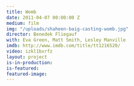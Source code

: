 ```yaml
---
title: Womb
date: 2011-04-07 00:00:00 Z
medium: film
img: "/uploads/shaheen-baig-casting-womb.jpg"
director: Benedek Fliegauf
with: Eva Green, Matt Smith, Lesley Manville
imdb: http://www.imdb.com/title/tt1216520/
video: izkl1bxrfz
layout: project
is-in-production:
is-featured:
featured-image: 
---
```


